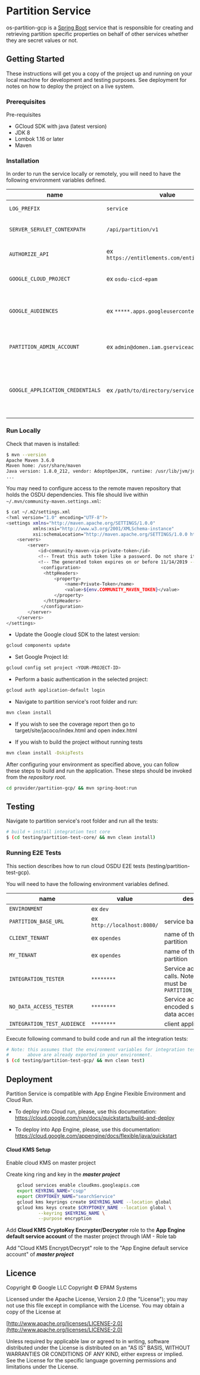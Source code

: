 # Partition Service
os-partition-gcp is a [Spring Boot](https://spring.io/projects/spring-boot) service that is responsible for creating and retrieving partition specific properties on behalf of other services whether they are secret values or not.

## Getting Started
These instructions will get you a copy of the project up and running on your local machine for development and testing purposes. See deployment for notes on how to deploy the project on a live system.

### Prerequisites
Pre-requisites

* GCloud SDK with java (latest version)
* JDK 8
* Lombok 1.16 or later
* Maven

### Installation
In order to run the service locally or remotely, you will need to have the following environment variables defined.

| name | value | description | sensitive? | source |
| ---  | ---   | ---         | ---        | ---    |
| `LOG_PREFIX` | `service` | Logging prefix | no | - |
| `SERVER_SERVLET_CONTEXPATH` | `/api/partition/v1` | Servlet context path | no | - |
| `AUTHORIZE_API` | ex `https://entitlements.com/entitlements/v1` | Entitlements API endpoint | no | output of infrastructure deployment |
| `GOOGLE_CLOUD_PROJECT` | ex `osdu-cicd-epam` | Google Cloud Project Id| no | output of infrastructure deployment |
| `GOOGLE_AUDIENCES` | ex `*****.apps.googleusercontent.com` | Client ID for getting access to cloud resources | yes | https://console.cloud.google.com/apis/credentials |
| `PARTITION_ADMIN_ACCOUNT` | ex `admin@domen.iam.gserviceaccount.com` | Partition Admin account email | no | - |
| `GOOGLE_APPLICATION_CREDENTIALS` | ex `/path/to/directory/service-key.json` | Service account credentials, you only need this if running locally | yes | https://console.cloud.google.com/iam-admin/serviceaccounts |

### Run Locally
Check that maven is installed:

```bash
$ mvn --version
Apache Maven 3.6.0
Maven home: /usr/share/maven
Java version: 1.8.0_212, vendor: AdoptOpenJDK, runtime: /usr/lib/jvm/jdk8u212-b04/jre
...
```

You may need to configure access to the remote maven repository that holds the OSDU dependencies. This file should live within `~/.mvn/community-maven.settings.xml`:

```bash
$ cat ~/.m2/settings.xml
<?xml version="1.0" encoding="UTF-8"?>
<settings xmlns="http://maven.apache.org/SETTINGS/1.0.0"
          xmlns:xsi="http://www.w3.org/2001/XMLSchema-instance"
          xsi:schemaLocation="http://maven.apache.org/SETTINGS/1.0.0 http://maven.apache.org/xsd/settings-1.0.0.xsd">
    <servers>
        <server>
            <id>community-maven-via-private-token</id>
            <!-- Treat this auth token like a password. Do not share it with anyone, including Microsoft support. -->
            <!-- The generated token expires on or before 11/14/2019 -->
             <configuration>
              <httpHeaders>
                  <property>
                      <name>Private-Token</name>
                      <value>${env.COMMUNITY_MAVEN_TOKEN}</value>
                  </property>
              </httpHeaders>
             </configuration>
        </server>
    </servers>
</settings>
```
* Update the Google cloud SDK to the latest version:

```bash
gcloud components update
```
* Set Google Project Id:

```bash
gcloud config set project <YOUR-PROJECT-ID>
```

* Perform a basic authentication in the selected project:

```bash
gcloud auth application-default login
```

* Navigate to partition service's root folder and run:

```bash
mvn clean install   
```

* If you wish to see the coverage report then go to target/site/jacoco/index.html and open index.html

* If you wish to build the project without running tests

```bash
mvn clean install -DskipTests
```

After configuring your environment as specified above, you can follow these steps to build and run the application. These steps should be invoked from the *repository root.*

```bash
cd provider/partition-gcp/ && mvn spring-boot:run
```

## Testing
Navigate to partition service's root folder and run all the tests:

```bash
# build + install integration test core
$ (cd testing/partition-test-core/ && mvn clean install)
```

### Running E2E Tests
This section describes how to run cloud OSDU E2E tests (testing/partition-test-gcp).

You will need to have the following environment variables defined.

| name | value | description | sensitive? | source |
| ---  | ---   | ---         | ---        | ---    |
| `ENVIRONMENT` | ex `dev` |  | no |  |
| `PARTITION_BASE_URL` | ex `http://localhost:8080/` | service base URL | yes |  |
| `CLIENT_TENANT` | ex `opendes` | name of the client partition | yes |  |
| `MY_TENANT` | ex `opendes` | name of the OSDU partition | yes |  |
| `INTEGRATION_TESTER` | `********` | Service account for API calls. Note: this user must be `PARTITION_ADMIN_ACCOUNT` | yes | https://console.cloud.google.com/iam-admin/serviceaccounts |
| `NO_DATA_ACCESS_TESTER` | `********` | Service account base64 encoded string without data access | yes | https://console.cloud.google.com/iam-admin/serviceaccounts |
| `INTEGRATION_TEST_AUDIENCE` | `********` | client application ID | yes | https://console.cloud.google.com/apis/credentials |

Execute following command to build code and run all the integration tests:

```bash
# Note: this assumes that the environment variables for integration tests as outlined
#       above are already exported in your environment.
$ (cd testing/partition-test-gcp/ && mvn clean test)
```

## Deployment
Partition Service is compatible with App Engine Flexible Environment and Cloud Run.

* To deploy into Cloud run, please, use this documentation:
  https://cloud.google.com/run/docs/quickstarts/build-and-deploy

* To deploy into App Engine, please, use this documentation:
  https://cloud.google.com/appengine/docs/flexible/java/quickstart

#### Cloud KMS Setup

Enable cloud KMS on master project

Create king ring and key in the ***master project***

```bash
    gcloud services enable cloudkms.googleapis.com
    export KEYRING_NAME="csqp"
    export CRYPTOKEY_NAME="searchService"
    gcloud kms keyrings create $KEYRING_NAME --location global
    gcloud kms keys create $CRYPTOKEY_NAME --location global \
    		--keyring $KEYRING_NAME \
    		--purpose encryption
```

Add **Cloud KMS CryptoKey Encrypter/Decrypter** role to the **App Engine default service account** of the master project through IAM - Role tab

Add "Cloud KMS Encrypt/Decrypt" role to the "App Engine default service account" of ***master project***

## Licence
Copyright © Google LLC
Copyright © EPAM Systems

Licensed under the Apache License, Version 2.0 (the "License");
you may not use this file except in compliance with the License.
You may obtain a copy of the License at

[http://www.apache.org/licenses/LICENSE-2.0](http://www.apache.org/licenses/LICENSE-2.0)

Unless required by applicable law or agreed to in writing, software
distributed under the License is distributed on an "AS IS" BASIS,
WITHOUT WARRANTIES OR CONDITIONS OF ANY KIND, either express or implied.
See the License for the specific language governing permissions and
limitations under the License.